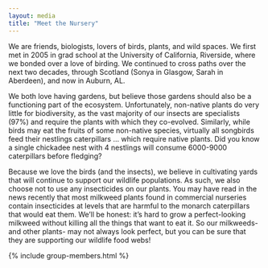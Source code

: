 ```yaml
---
layout: media
title: "Meet the Nursery"
---
```


We are friends, biologists, lovers of birds, plants, and wild spaces. We first met in 2005 in grad school at the University of California, Riverside, where we bonded over a love of birding. We continued to cross paths over the next two decades, through Scotland (Sonya in Glasgow, Sarah in Aberdeen), and now in Auburn, AL.

We both love having gardens, but believe those gardens should also be a functioning part of the ecosystem. Unfortunately, non-native plants do very little for biodiversity, as the vast majority of our insects are specialists (97%) and require the plants with which they co-evolved. Similarly, while birds may eat the fruits of some non-native species, virtually all songbirds feed their nestlings caterpillars ... which require native plants. Did you know a single chickadee nest with 4 nestlings will consume 6000-9000 caterpillars before fledging?

Because we love the birds (and the insects), we believe in cultivating yards that will continue to support our wildlife populations. As such, we also choose not to use any insecticides on our plants. You may have read in the news recently that most milkweed plants found in commercial nurseries contain insecticides at levels that are harmful to the monarch caterpillars that would eat them. We’ll be honest: it’s hard to grow a perfect-looking milkweed without killing all the things that want to eat it. So our milkweeds- and other plants- may not always look perfect, but you can be sure that they are supporting our wildlife food webs!


{% include group-members.html %}


